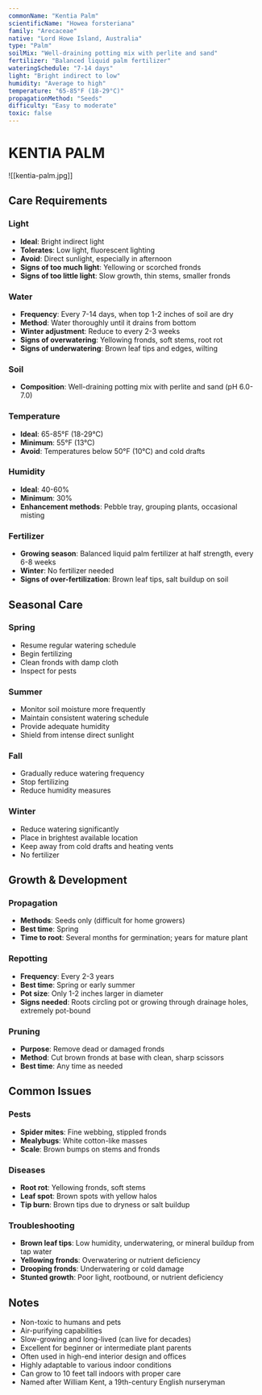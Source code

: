 ```yaml
---
commonName: "Kentia Palm"
scientificName: "Howea forsteriana"
family: "Arecaceae"
native: "Lord Howe Island, Australia"
type: "Palm"
soilMix: "Well-draining potting mix with perlite and sand"
fertilizer: "Balanced liquid palm fertilizer"
wateringSchedule: "7-14 days"
light: "Bright indirect to low"
humidity: "Average to high"
temperature: "65-85°F (18-29°C)"
propagationMethod: "Seeds"
difficulty: "Easy to moderate"
toxic: false
---
```


# KENTIA PALM
![[kentia-palm.jpg]]

## Care Requirements

### Light
- **Ideal**: Bright indirect light 
- **Tolerates**: Low light, fluorescent lighting
- **Avoid**: Direct sunlight, especially in afternoon
- **Signs of too much light**: Yellowing or scorched fronds
- **Signs of too little light**: Slow growth, thin stems, smaller fronds

### Water
- **Frequency**: Every 7-14 days, when top 1-2 inches of soil are dry
- **Method**: Water thoroughly until it drains from bottom
- **Winter adjustment**: Reduce to every 2-3 weeks
- **Signs of overwatering**: Yellowing fronds, soft stems, root rot
- **Signs of underwatering**: Brown leaf tips and edges, wilting

### Soil
- **Composition**: Well-draining potting mix with perlite and sand (pH 6.0-7.0)

### Temperature
- **Ideal**: 65-85°F (18-29°C)
- **Minimum**: 55°F (13°C)
- **Avoid**: Temperatures below 50°F (10°C) and cold drafts

### Humidity
- **Ideal**: 40-60%
- **Minimum**: 30%
- **Enhancement methods**: Pebble tray, grouping plants, occasional misting

### Fertilizer
- **Growing season**: Balanced liquid palm fertilizer at half strength, every 6-8 weeks
- **Winter**: No fertilizer needed
- **Signs of over-fertilization**: Brown leaf tips, salt buildup on soil

## Seasonal Care

### Spring
- Resume regular watering schedule
- Begin fertilizing
- Clean fronds with damp cloth
- Inspect for pests

### Summer
- Monitor soil moisture more frequently
- Maintain consistent watering schedule
- Provide adequate humidity
- Shield from intense direct sunlight

### Fall
- Gradually reduce watering frequency
- Stop fertilizing
- Reduce humidity measures

### Winter
- Reduce watering significantly
- Place in brightest available location
- Keep away from cold drafts and heating vents
- No fertilizer

## Growth & Development

### Propagation
- **Methods**: Seeds only (difficult for home growers)
- **Best time**: Spring
- **Time to root**: Several months for germination; years for mature plant

### Repotting
- **Frequency**: Every 2-3 years
- **Best time**: Spring or early summer
- **Pot size**: Only 1-2 inches larger in diameter
- **Signs needed**: Roots circling pot or growing through drainage holes, extremely pot-bound

### Pruning
- **Purpose**: Remove dead or damaged fronds
- **Method**: Cut brown fronds at base with clean, sharp scissors
- **Best time**: Any time as needed

## Common Issues

### Pests
- **Spider mites**: Fine webbing, stippled fronds
- **Mealybugs**: White cotton-like masses
- **Scale**: Brown bumps on stems and fronds

### Diseases
- **Root rot**: Yellowing fronds, soft stems
- **Leaf spot**: Brown spots with yellow halos
- **Tip burn**: Brown tips due to dryness or salt buildup

### Troubleshooting
- **Brown leaf tips**: Low humidity, underwatering, or mineral buildup from tap water
- **Yellowing fronds**: Overwatering or nutrient deficiency
- **Drooping fronds**: Underwatering or cold damage
- **Stunted growth**: Poor light, rootbound, or nutrient deficiency

## Notes
- Non-toxic to humans and pets
- Air-purifying capabilities
- Slow-growing and long-lived (can live for decades)
- Excellent for beginner or intermediate plant parents
- Often used in high-end interior design and offices
- Highly adaptable to various indoor conditions
- Can grow to 10 feet tall indoors with proper care
- Named after William Kent, a 19th-century English nurseryman